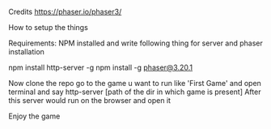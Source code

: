 Credits
https://phaser.io/phaser3/

How to setup the things

Requirements: NPM installed and write following thing for server and phaser installation

npm install http-server -g
npm install -g phaser@3.20.1

Now clone the repo
go to the game u want to run like 'First Game' and open terminal and say
http-server [path of the dir in which game is present]
After this server would run on the browser and open it

Enjoy the game
